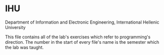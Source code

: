# IHU
Department of Information and Electronic Engineering, International Hellenic University

This file contains all of the lab's exercises which refer to programming's direction. The number in the start of every file's name is the semester which the lab was taught.
